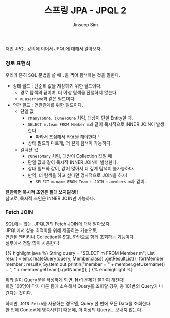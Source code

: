 ﻿---
layout: post
title: "스프링 JPA - JPQL 2"
categories: Springboot
tags: [java]
author:
  - Jinseop Sim
toc: true
---
저번 JPQL 강의에 이어서 JPQL에 대해서 알아보자.  

### 경로 표현식
우리가 흔히 SQL 문법을 쓸 때 ```.```을 찍어 탐색하는 것을 말한다.  

- 상태 필드 : 단순히 값을 저장하기 위한 필드이다.
  - 경로 탐색의 끝이며, 더 이상 탐색을 진행하지 않는다.
  - ```m.username```과 같은 필드이다.
- 연관 필드 : 연관관계를 위한 필드이다.
  - 단일 값
    - ```@ManyToOne, @OneToOne``` 처럼, 대상이 단일 Entity일 때.
    - ```SELECT m.team FROM Member m```과 같이 묵시적으로 INNER JOIN이 발생한다.
      - 따라서 조심해서 사용을 해야한다 !
    - 상태 필드와 다르게, 더 깊게 탐색이 가능하다.
  - 컬렉션 값
    - ```@OneToMany``` 처럼, 대상이 Collection 값일 때
    - 단일 값과 같이 묵시적 INNER JOIN이 발생한다.
    - 상태 필드와 같이, 값이 많아서 더 깊게 탐색이 불가능하다.
    - 만약, 더 탐색을 하고 싶다면 명시적으로 JOIN을 하자!
      - ```SELECT m.name FROM Team t JOIN t.members m```과 같이.

__웬만하면 묵시적 조인은 절대 쓰지말것!!__  
참고로, 묵시적 조인은 INNER JOIN만 가능하다.  

### Fetch JOIN
SQL에는 없는, JPQL만의 Fetch JOIN에 대해 알아보자.  
JPQL에서 성능 최적화를 위해 제공하는 기능으로,    
연관된 엔티티나 Collection을 SQL 한번으로 함께 조회하는 기능이다.  
실무에서 정말 많이 사용한다!  

{% highlight java %}
String query = "SELECT m FROM Member m";
List<Member> result = em.createQuery(query, Member.class)
        .getResultList();
for(Member member : result){
    System.out.println("member = " + member.getUsername() + ", "
                    + member.getTeam().getName());
}
{% endhighlight %}  

위와 같이 Query문을 작성하게 되면, N+1 문제가 불가피 해진다!  
회원 100명이 각자 다른 팀에 소속해서 Query를 조회할 경우, 총 101번의 Query가 나간다는 것이다.  

하지만, ```JOIN Fetch```를 사용하는 경우엔, Query 한 번에 모든 Data를 조회한다.  
한 번에 Context에 영속시키기 때문에, 더 이상의 Query는 보내지 않는다.  